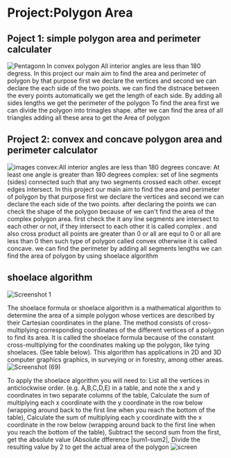 # Project:Polygon Area
## Poject 1: simple polygon area and perimeter calculater
![Pentagonn](https://user-images.githubusercontent.com/99794453/182675547-2198e4d6-9cdb-429b-b75d-c39671f67166.jpg)
In convex polygon All interior angles are  less than 180 degress. 
In this project our main aim to find the area and perimeter of polygon by that purpose first we declare the vertices 
and second we can declare the each side of the two points. we can find the distnace between the every points automatically we get the length of each side.
By adding all sides lengths we get the perimeter of the polygon 
To find the area first we can divide the polygon into trinagles shape. after we can find the area of all triangles adding all these area to get the Area of polygon
## Project 2: convex and concave polygon area and perimeter calculator
![images](https://user-images.githubusercontent.com/99794453/182679801-c11e434d-f2cf-4bd9-bc12-d29a4d4ac927.png)
convex:All interior angles are less than 180 degrees
concave: At least one angle is greater than 180 degrees
complex: set of line segments (sides) connected such that any two segments crossed each other. except edges intersect.
In this project our main aim to find the area and perimeter of polygon by that purpose first we declare the vertices 
and second we can declare the each side of the two points. after declaring the points we can check the shape of the polygon 
because of we can't find the area of the complex polygon area.
first check the it any line segments are intersect to each other or not, if they intersect to each other it is called complex . and also  cross product all points are greater than 0
or all are equl to 0 or all are less than 0 then such type of polygon called convex otherwise it is called concave.
we can find the perimeter by adding all segments lengths
we can find the area of polygon by using shoelace algorithm
## shoelace algorithm
![Screenshot 1](https://user-images.githubusercontent.com/99794453/182764243-f46cdb10-053a-459e-aef1-9381189cdded.png)

The shoelace formula or shoelace algorithm is a mathematical algorithm to determine the area of a simple polygon whose vertices are described by their Cartesian coordinates in the plane.
The method consists of cross-multiplying corresponding coordinates of the different vertices of a polygon to find its area. It is called the shoelace formula because of the constant cross-multiplying for the coordinates making up the polygon, like tying shoelaces. (See table below). This algorithm has applications in 2D and 3D computer graphics graphics, in surveying or in forestry, among other areas.
![Screenshot (69)](https://user-images.githubusercontent.com/99794453/182764281-2b2456b5-e5b2-4091-9a62-3b4faa89214a.png)

To apply the shoelace algorithm you will need to:
List all the vertices in anticlockwise order. (e.g. A,B,C,D,E) in a table, and note the x and y coordinates in two separate columns of the table,
Calculate the sum of multiplying each x coordinate with the y coordinate in the row below (wrapping around back to the first line when you reach the bottom of the table),
Calculate the sum of multiplying each y coordinate with the x coordinate in the row below (wrapping around back to the first line when you reach the bottom of the table),
Subtract the second sum from the first, get the absolute value (Absolute dfference |sum1-sum2|,
Divide the resulting value by 2 to get the actual area of the polygon
![screen](https://user-images.githubusercontent.com/99794453/182765098-1976d57c-e015-4d5b-8932-14f090433d63.png)
